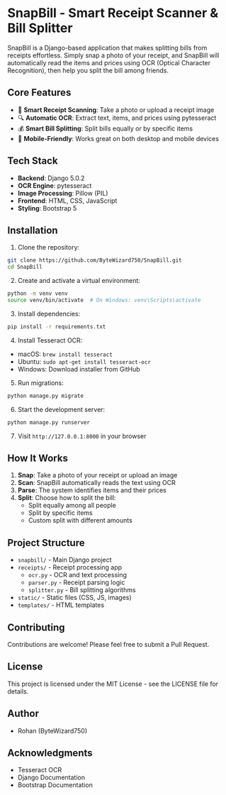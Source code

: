 # SnapBill - Smart Receipt Scanner & Bill Splitter

SnapBill is a Django-based application that makes splitting bills from receipts effortless. Simply snap a photo of your receipt, and SnapBill will automatically read the items and prices using OCR (Optical Character Recognition), then help you split the bill among friends.

## Core Features

- 📸 **Smart Receipt Scanning**: Take a photo or upload a receipt image
- 🔍 **Automatic OCR**: Extract text, items, and prices using pytesseract
- 💰 **Smart Bill Splitting**: Split bills equally or by specific items
- 📱 **Mobile-Friendly**: Works great on both desktop and mobile devices

## Tech Stack

- **Backend**: Django 5.0.2
- **OCR Engine**: pytesseract
- **Image Processing**: Pillow (PIL)
- **Frontend**: HTML, CSS, JavaScript
- **Styling**: Bootstrap 5

## Installation

1. Clone the repository:
```bash
git clone https://github.com/ByteWizard750/SnapBill.git
cd SnapBill
```

2. Create and activate a virtual environment:
```bash
python -m venv venv
source venv/bin/activate  # On Windows: venv\Scripts\activate
```

3. Install dependencies:
```bash
pip install -r requirements.txt
```

4. Install Tesseract OCR:
- macOS: `brew install tesseract`
- Ubuntu: `sudo apt-get install tesseract-ocr`
- Windows: Download installer from GitHub

5. Run migrations:
```bash
python manage.py migrate
```

6. Start the development server:
```bash
python manage.py runserver
```

7. Visit `http://127.0.0.1:8000` in your browser

## How It Works

1. **Snap**: Take a photo of your receipt or upload an image
2. **Scan**: SnapBill automatically reads the text using OCR
3. **Parse**: The system identifies items and their prices
4. **Split**: Choose how to split the bill:
   - Split equally among all people
   - Split by specific items
   - Custom split with different amounts

## Project Structure

- `snapbill/` - Main Django project
- `receipts/` - Receipt processing app
  - `ocr.py` - OCR and text processing
  - `parser.py` - Receipt parsing logic
  - `splitter.py` - Bill splitting algorithms
- `static/` - Static files (CSS, JS, images)
- `templates/` - HTML templates

## Contributing

Contributions are welcome! Please feel free to submit a Pull Request.

## License

This project is licensed under the MIT License - see the LICENSE file for details.

## Author

- Rohan (ByteWizard750)

## Acknowledgments

- Tesseract OCR
- Django Documentation
- Bootstrap Documentation 